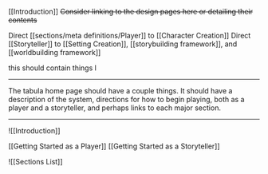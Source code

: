 [[Introduction]] ~~Consider linking to the design pages here or detailing their contents~~

Direct [[sections/meta definitions/Player]] to [[Character Creation]]
Direct [[Storyteller]] to [[Setting Creation]], [[storybuilding framework]], and [[worldbuilding framework]]

this should contain things l

---

The tabula home page should have a couple things. It should have a description of the system, directions for how to begin playing, both as a player and a storyteller, and perhaps links to each major section.

---

![[Introduction]]

[[Getting Started as a Player]]
[[Getting Started as a Storyteller]]

![[Sections List]]